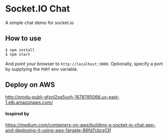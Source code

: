 # Socket.IO Chat

A simple chat demo for socket.io

## How to use

```
$ npm install
$ npm start
```

And point your browser to `http://localhost:3000`. Optionally, specify
a port by supplying the `PORT` env variable.

## Deploy on AWS

http://produ-publi-gfxnl2sg5uyh-1678785066.us-east-1.elb.amazonaws.com/

#### Inspired by 

https://medium.com/containers-on-aws/building-a-socket-io-chat-app-and-deploying-it-using-aws-fargate-86fd7cbce13f
